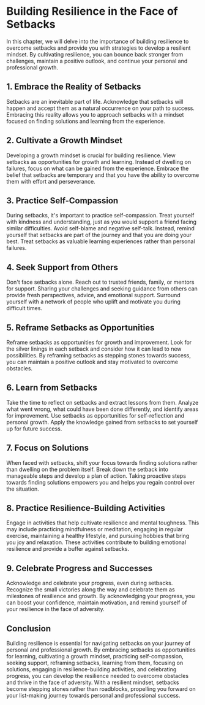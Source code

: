 Building Resilience in the Face of Setbacks
======================================================

In this chapter, we will delve into the importance of building resilience to overcome setbacks and provide you with strategies to develop a resilient mindset. By cultivating resilience, you can bounce back stronger from challenges, maintain a positive outlook, and continue your personal and professional growth.

**1. Embrace the Reality of Setbacks**
--------------------------------------

Setbacks are an inevitable part of life. Acknowledge that setbacks will happen and accept them as a natural occurrence on your path to success. Embracing this reality allows you to approach setbacks with a mindset focused on finding solutions and learning from the experience.

**2. Cultivate a Growth Mindset**
---------------------------------

Developing a growth mindset is crucial for building resilience. View setbacks as opportunities for growth and learning. Instead of dwelling on failures, focus on what can be gained from the experience. Embrace the belief that setbacks are temporary and that you have the ability to overcome them with effort and perseverance.

**3. Practice Self-Compassion**
-------------------------------

During setbacks, it's important to practice self-compassion. Treat yourself with kindness and understanding, just as you would support a friend facing similar difficulties. Avoid self-blame and negative self-talk. Instead, remind yourself that setbacks are part of the journey and that you are doing your best. Treat setbacks as valuable learning experiences rather than personal failures.

**4. Seek Support from Others**
-------------------------------

Don't face setbacks alone. Reach out to trusted friends, family, or mentors for support. Sharing your challenges and seeking guidance from others can provide fresh perspectives, advice, and emotional support. Surround yourself with a network of people who uplift and motivate you during difficult times.

**5. Reframe Setbacks as Opportunities**
----------------------------------------

Reframe setbacks as opportunities for growth and improvement. Look for the silver linings in each setback and consider how it can lead to new possibilities. By reframing setbacks as stepping stones towards success, you can maintain a positive outlook and stay motivated to overcome obstacles.

**6. Learn from Setbacks**
--------------------------

Take the time to reflect on setbacks and extract lessons from them. Analyze what went wrong, what could have been done differently, and identify areas for improvement. Use setbacks as opportunities for self-reflection and personal growth. Apply the knowledge gained from setbacks to set yourself up for future success.

**7. Focus on Solutions**
-------------------------

When faced with setbacks, shift your focus towards finding solutions rather than dwelling on the problem itself. Break down the setback into manageable steps and develop a plan of action. Taking proactive steps towards finding solutions empowers you and helps you regain control over the situation.

**8. Practice Resilience-Building Activities**
----------------------------------------------

Engage in activities that help cultivate resilience and mental toughness. This may include practicing mindfulness or meditation, engaging in regular exercise, maintaining a healthy lifestyle, and pursuing hobbies that bring you joy and relaxation. These activities contribute to building emotional resilience and provide a buffer against setbacks.

**9. Celebrate Progress and Successes**
---------------------------------------

Acknowledge and celebrate your progress, even during setbacks. Recognize the small victories along the way and celebrate them as milestones of resilience and growth. By acknowledging your progress, you can boost your confidence, maintain motivation, and remind yourself of your resilience in the face of adversity.

**Conclusion**
--------------

Building resilience is essential for navigating setbacks on your journey of personal and professional growth. By embracing setbacks as opportunities for learning, cultivating a growth mindset, practicing self-compassion, seeking support, reframing setbacks, learning from them, focusing on solutions, engaging in resilience-building activities, and celebrating progress, you can develop the resilience needed to overcome obstacles and thrive in the face of adversity. With a resilient mindset, setbacks become stepping stones rather than roadblocks, propelling you forward on your list-making journey towards personal and professional success.
